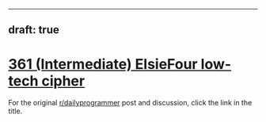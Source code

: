 ---
draft: true
----

# [361 (Intermediate) ElsieFour low-tech cipher](https://www.reddit.com/r/dailyprogrammer/comments/8jvbzg/20180516_challenge_361_intermediate_elsiefour/)

For the original [r/dailyprogrammer](https://www.reddit.com/r/dailyprogrammer/) post and discussion, click the link in the title.

